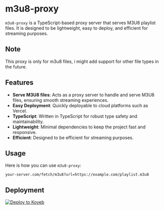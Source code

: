 # m3u8-proxy

`m3u8-proxy` is a TypeScript-based proxy server that serves M3U8 playlist files. It is designed to be lightweight, easy to deploy, and efficient for streaming purposes.

## Note

This proxy is only for m3u8 files, i might add support for other file types in the future.

## Features

- **Serve M3U8 files**: Acts as a proxy server to handle and serve M3U8 files, ensuring smooth streaming experiences.
- **Easy Deployment**: Quickly deployable to cloud platforms such as Vercel.
- **TypeScript**: Written in TypeScript for robust type safety and maintainability.
- **Lightweight**: Minimal dependencies to keep the project fast and responsive.
- **Efficient**: Designed to be efficient for streaming purposes.

## Usage

Here is how you can use `m3u8-proxy`:

```
your-server.com/fetch/m3u8?url=https://example.com/playlist.m3u8
```

## Deployment 

[![Deploy to Koyeb](https://www.koyeb.com/static/images/deploy/button.svg)](https://app.koyeb.com/deploy?name=simple-proxy&type=git&repository=DeveloperJosh/m3u8-proxy&branch=main&env[PORT]=3000&ports=3000;http;/&builder=dockerfile)